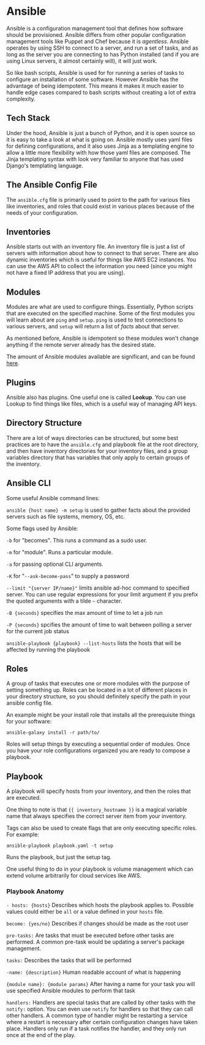 # Ansible

Ansible is a configuration management tool that defines how software should be provisioned. Ansible differs from other popular configuration management tools like Puppet and Chef because it is *agentless*. Ansible operates by using SSH to connect to a server, and run a set of tasks, and as long as the server you are connecting to has Python installed (and if you are using Linux servers, it almost certainly will), it will just work.

So like bash scripts, Ansible is used for for running a series of tasks to configure an installation of some software. However Ansible has the advantage of being idempotent. This means it makes it much easier to handle edge cases compared to bash scripts without creating a lot of extra complexity.

## Tech Stack

Under the hood, Ansible is just a bunch of Python, and it is open source so it is easy to take a look at what is going on. Ansible mostly uses yaml files for defining configurations, and it also uses Jinja as a templating engine to allow a little more flexibility with how those yaml files are composed. The Jinja templating syntax with look very familiar to anyone that has used Django's templating language.

## The Ansible Config File

The `ansible.cfg` file is primarily used to point to the path for various files like inventories, and roles that could exist in various places because of the needs of your configuration.

## Inventories

Ansible starts out with an inventory file. An inventory file is just a list of servers with information about how to connect to that server. There are also dynamic inventories which is useful for things like AWS EC2 instances. You can use the AWS API to collect the information you need (since you might not have a fixed IP address that you are using).

## Modules

Modules are what are used to configure things. Essentially, Python scripts that are executed on the specified machine. Some of the first modules you will learn about are `ping` and `setup`. `ping` is used to test connections to various servers, and `setup` will return a list of *facts* about that server.

As mentioned before, Ansible is idempotent so these modules won't change anything if the remote server already has the desired state.

The amount of Ansible modules available are significant, and can be found [here](https://docs.ansible.com/ansible/latest/modules/modules_by_category.html).

## Plugins

Ansible also has plugins. One useful one is called **Lookup**. You can use Lookup to find things like files, which is a useful way of managing API keys.

## Directory Structure

There are a lot of ways directories can be structured, but some best practices are to have the `ansible.cfg` and playbook file at the root directory, and then have inventory directories for your inventory files, and a group variables directory that has variables that only apply to certain groups of the inventory.

## Ansible CLI

Some useful Ansible command lines:

`ansible {host name} -m setup` is used to gather facts about the provided servers such as file systems, memory, OS, etc.

Some flags used by Ansible:

`-b` for "becomes". This runs a command as a sudo user.

`-m` for "module". Runs a particular module.

`-a` for passing optional CLI arguments.

`-K` for "`--ask-become-pass`" to supply a password

`--limit "{server IP/name}"` limits ansible ad-hoc command to specified server. You can use regular expressions for your limit argument if you prefix the quoted arguments with a tilde `~` character.

`-B {seconds}` specifies the max amount of time to let a job run

`-P {seconds}` spcifies the amount of time to wait between polling a server for the current job status

`ansible-playbook {playbook} --list-hosts` lists the hosts that will be affected by running the playbook

## Roles

A group of tasks that executes one or more modules with the purpose of setting something up. Roles can be located in a lot of different places in your directory structure, so you should definitely specify the path in your ansible config file.

An example might be your install role that installs all the prerequisite things for your software:

`ansible-galaxy install -r path/to/`

Roles will setup things by executing a sequential order of modules. Once you have your role configurations organized you are ready to compose a playbook.

## Playbook

A playbook will specify hosts from your inventory, and then the roles that are executed.

One thing to note is that `{{ inventory_hostname }}` is a magical variable name that always specifies the correct server item from your inventory.

Tags can also be used to create flags that are only executing specific roles. For example:

`ansible-playbook playbook.yaml -t setup`

Runs the playbook, but just the setup tag.

One useful thing to do in your playbook is volume management which can extend volume arbitrarily for cloud services like AWS.

### Playbook Anatomy

`- hosts: {hosts}` Describes which hosts the playbook applies to. Possible values could either be `all` or a value defined in your `hosts` file.

`become: {yes/no}` Describes if changes should be made as the root user

`pre-tasks:` Are tasks that must be executed before other tasks are performed. A common pre-task would be updating a server's package management.

`tasks:` Describes the tasks that will be performed

`-name: {description}` Human readable account of what is happening

`{module name}: {module params}` After having a name for your task you will use specified Ansible modules to perform that task

`handlers:` Handlers are special tasks that are called by other tasks with the `notify:` option. You can even use `notify` for handlers so that they can call other handlers. A common type of handler might be restarting a service where a restart is necessary after certain configuration changes have taken place. Handlers only run if a task notifies the handler, and they only run once at the end of the play.
